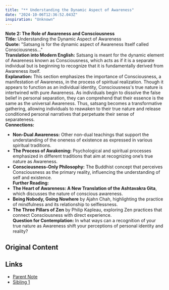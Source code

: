 ```yaml
---
title: "** Understanding the Dynamic Aspect of Awareness"
date: "2024-10-06T12:36:52.043Z"
inspiration: "Unknown"
---
```


**Note 2: The Role of Awareness and Consciousness**  
**Title:** Understanding the Dynamic Aspect of Awareness  
**Quote:** "Satsang is for the dynamic aspect of Awareness Itself called Consciousness..."  
**Translation into Modern English:** Satsang is meant for the dynamic element of Awareness known as Consciousness, which acts as if it is a separate individual but is beginning to recognize that it is fundamentally derived from Awareness itself.  
**Explanation:** This section emphasizes the importance of Consciousness, a manifestation of Awareness, in the process of spiritual realization. Though it appears to function as an individual identity, Consciousness's true nature is intertwined with pure Awareness. As individuals begin to dissolve the false belief in personal separation, they can comprehend that their essence is the same as the universal Awareness. Thus, satsang becomes a transformative gathering, allowing individuals to reawaken to their true nature and release conditioned personal narratives that perpetuate their sense of separateness.  
**Connections:**  
- **Non-Dual Awareness:** Other non-dual teachings that support the understanding of the oneness of existence as expressed in various spiritual traditions.  
- **The Process of Awakening:** Psychological and spiritual processes emphasized in different traditions that aim at recognizing one’s true nature as Awareness.  
- **Consciousness-Only Philosophy:** The Buddhist concept that perceives Consciousness as the primary reality, influencing the understanding of self and existence.  
**Further Reading:**  
- **The Heart of Awareness: A New Translation of the Ashtavakra Gita**, which discusses the nature of conscious awareness.  
- **Being Nobody, Going Nowhere** by Ajahn Chah, highlighting the practice of mindfulness and its relationship to selflessness.  
- **The Three Pillars of Zen** by Philip Kapleau, exploring Zen practices that connect Consciousness with direct experience.  
**Question for Contemplation:** In what ways can a recognition of your true nature as Awareness shift your perceptions of personal identity and reality?

## Original Content



## Links

- [Parent Note](/parent-note.md)
- [Sibling 1](/zettel1.md)
